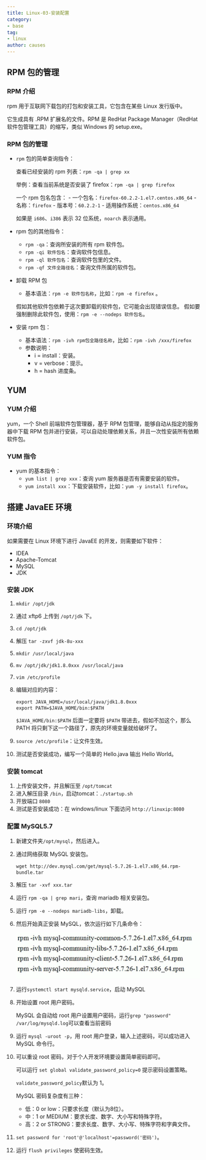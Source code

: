 ```yaml
---
title: Linux-03-安装配置
category:
- base
tag:
- linux
author: causes
---
```


## RPM 包的管理

### RPM 介绍

rpm 用于互联网下载包的打包和安装工具，它包含在某些 Linux 发行版中。

它生成具有 .RPM 扩展名的文件。RPM 是 RedHat Package Manager（RedHat 软件包管理工具）的缩写，类似 Windows 的 setup.exe。

### RPM 包的管理

- `rpm` 包的简单查询指令：

    查看已经安装的 rpm 列表：`rpm -qa | grep xx`

    举例：查看当前系统是否安装了 firefox：`rpm -qa | grep firefox`

    一个 rpm 包名包含：
        - 一个包名：`firefox-60.2.2-1.el7.centos.x86_64`
        - 名称：`firefox`
        - 版本号：`60.2.2-1`
        - 适用操作系统：`centos.x86_64`

    如果是 `i686`、`i386` 表示 32 位系统，`noarch` 表示通用。

- rpm 包的其他指令：
    - `rpm -qa`：查询所安装的所有 rpm 软件包。
    - `rpm -qi 软件包名`：查询软件包信息。
    - `rpm -ql 软件包名`：查询软件包里的文件。
    - `rpm -qf 文件全路径名`：查询文件所属的软件包。

- 卸载 RPM 包
    - 基本语法：`rpm -e 软件包名称`，比如：`rpm -e firefox` 。

    假如其他软件包依赖于这次要卸载的软件包，它可能会出现错误信息。
    假如要强制删除此软件包，使用：`rpm -e --nodeps 软件包名`。

- 安装 rpm 包：
  - 基本语法：`rpm -ivh rpm包全路径名称`，比如：`rpm -ivh /xxx/firefox`
  - 参数说明：
    - i = install：安装。
    - v = verbose：提示。
    - h = hash 进度条。

## YUM

### YUM 介绍

yum，一个 Shell 前端软件包管理器，基于 RPM 包管理，能够自动从指定的服务器中下载 RPM 包并进行安装，可以自动处理依赖关系，并且一次性安装所有依赖软件包。

### YUM 指令

- yum 的基本指令：
  - `yum list | grep xxx`：查询 yum 服务器是否有需要安装的软件。
  - `yum install xxx`：下载安装软件，比如：`yum -y install firefox`。

## 搭建 JavaEE 环境

### 环境介绍

如果需要在 Linux 环境下进行 JavaEE 的开发，则需要如下软件：

- IDEA
- Apache-Tomcat
- MySQL
- JDK

### 安装 JDK

1. `mkdir /opt/jdk`
1. 通过 xftp6 上传到 `/opt/jdk` 下。
1. `cd /opt/jdk`
1. 解压 `tar -zxvf jdk-8u-xxx`
1. `mkdir /usr/local/java`
1. `mv /opt/jdk/jdk1.8.0xxx /usr/local/java`
1. `vim /etc/profile`
1. 编辑对应的内容：

    ```shell
    export JAVA_HOME=/usr/local/java/jdk1.8.0xxx
    export PATH=$JAVA_HOME/bin:$PATH
    ```

    `$JAVA_HOME/bin:$PATH` 后面一定要将 `$PATH` 带进去，假如不加这个，那么 PATH 将只剩下这一个路径了，原先的环境变量就给破坏了。

1. `source /etc/profile`：让文件生效。
1. 测试是否安装成功，编写一个简单的 Hello.java 输出 Hello World。

### 安装 tomcat

1. 上传安装文件，并且解压至 `/opt/tomcat`
1. 进入解压目录 `/bin`，启动tomcat：`./startup.sh`
1. 开放端口 `8080`
1. 测试是否安装成功：在 windows/linux 下面访问 `http://linuxip:8080`

### 配置 MySQL5.7

1. 新建文件夹`/opt/mysql`，然后进入。
1. 通过网络获取 MySQL 安装包。

    ```shell
    wget http://dev.mysql.com/get/mysql-5.7.26-1.el7.x86_64.rpm-bundle.tar
    ```

1. 解压 `tar -xvf xxx.tar`
1. 运行 `rpm -qa | grep mari`，查询 mariadb 相关安装包。
1. 运行 `rpm -e --nodeps mariadb-libs`，卸载。
1. 然后开始真正安装 MySQL，依次运行如下几条命令：

    ![2021-08-16-22-08-03](./images/2021-08-16-22-08-03.png)

1. 运行`systemctl start mysqld.service`，启动 MySQL
1. 开始设置 root 用户密码。

    MySQL 会自动给 root 用户设置用户密码，运行`grep "password" /var/log/mysqld.log`可以查看当前密码

1. 运行 `mysql -uroot -p`，用 root 用户登录，输入上述密码，可以成功进入 MySQL 命令行。
1. 可以重设 root 密码，对于个人开发环境要设置简单密码即可。

    可以运行 `set global validate_password_policy=0` 提示密码设置策略。

    `validate_password_policy`默认为 1。

    MySQL 密码复杂度有三种：

    - 低：0 or low：只要求长度（默认为8位）。
    - 中：1 or MEDIUM：要求长度、数字、大小写和特殊字符。
    - 高：2 or STRONG：要求长度、数字、大小写、特殊字符和字典文件。

1. `set password for 'root'@'localhost'=password('密码')`。
1. 运行 `flush privileges` 使密码生效。
